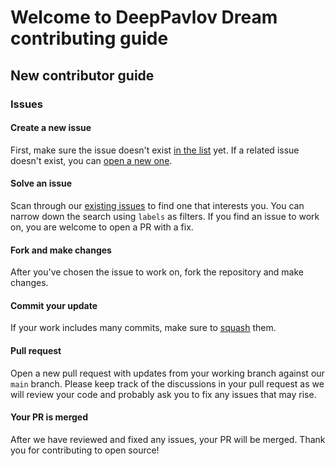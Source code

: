 # Welcome to DeepPavlov Dream contributing guide

## New contributor guide


### Issues


#### Create a new issue

First, make sure the issue doesn't exist [in the list](https://github.com/deepmipt/dream/issues) yet. If a related issue doesn't exist, you can [open a new one](https://github.com/deepmipt/dream/issues/new).


#### Solve an issue

Scan through our [existing issues](https://github.com/deepmipt/dream/issues) to find one that interests you. You can narrow down the search using `labels` as filters. If you find an issue to work on, you are welcome to open a PR with a fix.


#### Fork and make changes

After you've chosen the issue to work on, fork the repository and make changes.

#### Commit your update

If your work includes many commits, make sure to [squash](https://stackoverflow.com/questions/5189560/squash-my-last-x-commits-together-using-git) them.

#### Pull request

Open a new pull request with updates from your working branch against our `main` branch.
Please keep track of the discussions in your pull request as we will review your code and probably ask you to fix any issues that may rise.

#### Your PR is merged

After we have reviewed and fixed any issues, your PR will be merged. Thank you for contributing to open source!
